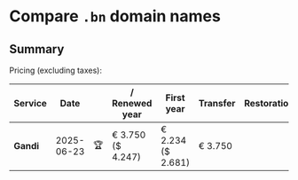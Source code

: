 # Compare `.bn` domain names

## Summary

Pricing (excluding taxes):

| Service | Date |  | / Renewed year | First year | Transfer | Restoration |
|--|--|--|--|--|--|--|
| **Gandi** | 2025-06-23 | 🏆 | € 3.750<br>($ 4.247) | € 2.234<br>($ 2.681) | € 3.750 |  |
